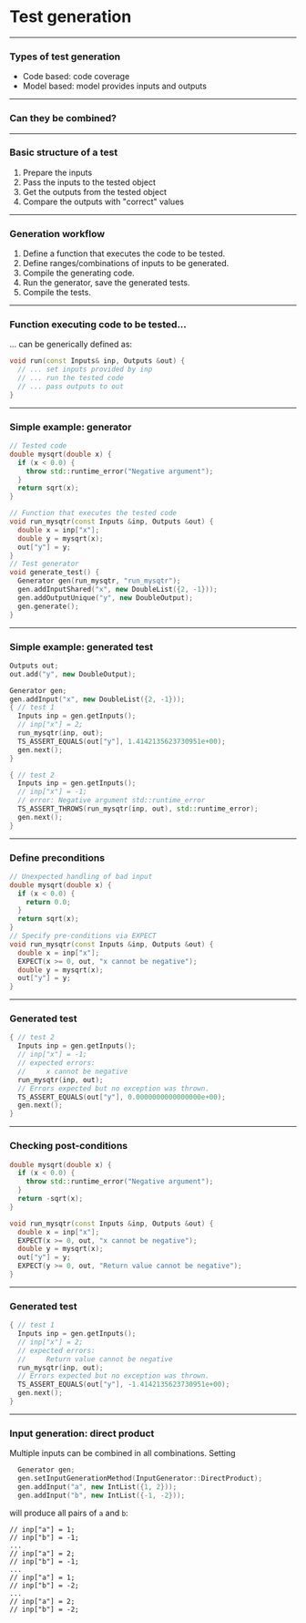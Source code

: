 # Test generation

---

### Types of test generation

* Code based: code coverage
* Model based: model provides inputs and outputs

---

### Can they be combined?

---

### Basic structure of a test

1. Prepare the inputs
1. Pass the inputs to the tested object
1. Get the outputs from the tested object
1. Compare the outputs with "correct" values

---

### Generation workflow

1. Define a function that executes the code to be tested.
1. Define ranges/combinations of inputs to be generated.
1. Compile the generating code.
1. Run the generator, save the generated tests.
1. Compile the tests.

---

### Function executing code to be tested...

... can be generically defined as:

```c++
void run(const Inputs& inp, Outputs &out) {
  // ... set inputs provided by inp
  // ... run the tested code
  // ... pass outputs to out
}
```

---

### Simple example: generator

```c++
// Tested code
double mysqrt(double x) {
  if (x < 0.0) {
    throw std::runtime_error("Negative argument");
  }
  return sqrt(x);
}

// Function that executes the tested code
void run_mysqtr(const Inputs &inp, Outputs &out) {
  double x = inp["x"];
  double y = mysqrt(x);
  out["y"] = y;
}
// Test generator
void generate_test() {
  Generator gen(run_mysqtr, "run_mysqtr");
  gen.addInputShared("x", new DoubleList({2, -1}));
  gen.addOutputUnique("y", new DoubleOutput);
  gen.generate();
}
```

---

### Simple example: generated test

```c++
Outputs out;
out.add("y", new DoubleOutput);

Generator gen;
gen.addInput("x", new DoubleList({2, -1}));
{ // test 1
  Inputs inp = gen.getInputs();
  // inp["x"] = 2;
  run_mysqtr(inp, out);
  TS_ASSERT_EQUALS(out["y"], 1.4142135623730951e+00);
  gen.next();
}

{ // test 2
  Inputs inp = gen.getInputs();
  // inp["x"] = -1;
  // error: Negative argument std::runtime_error
  TS_ASSERT_THROWS(run_mysqtr(inp, out), std::runtime_error);
  gen.next();
}
```

---

### Define preconditions

```c++
// Unexpected handling of bad input
double mysqrt(double x) {
  if (x < 0.0) {
    return 0.0;
  }
  return sqrt(x);
}
// Specify pre-conditions via EXPECT
void run_mysqtr(const Inputs &inp, Outputs &out) {
  double x = inp["x"];
  EXPECT(x >= 0, out, "x cannot be negative");
  double y = mysqrt(x);
  out["y"] = y;
}
```

---

### Generated test

```c++
{ // test 2
  Inputs inp = gen.getInputs();
  // inp["x"] = -1;
  // expected errors:
  //     x cannot be negative
  run_mysqtr(inp, out);
  // Errors expected but no exception was thrown.
  TS_ASSERT_EQUALS(out["y"], 0.0000000000000000e+00);
  gen.next();
}
```

---

### Checking post-conditions

```c++
double mysqrt(double x) {
  if (x < 0.0) {
    throw std::runtime_error("Negative argument");
  }
  return -sqrt(x);
}

void run_mysqtr(const Inputs &inp, Outputs &out) {
  double x = inp["x"];
  EXPECT(x >= 0, out, "x cannot be negative");
  double y = mysqrt(x);
  out["y"] = y;
  EXPECT(y >= 0, out, "Return value cannot be negative");
}
```

---

### Generated test

```c++
{ // test 1
  Inputs inp = gen.getInputs();
  // inp["x"] = 2;
  // expected errors:
  //     Return value cannot be negative
  run_mysqtr(inp, out);
  // Errors expected but no exception was thrown.
  TS_ASSERT_EQUALS(out["y"], -1.4142135623730951e+00);
  gen.next();
}
```

---

### Input generation: direct product

Multiple inputs can be combined in all combinations. Setting

```c++
  Generator gen;
  gen.setInputGenerationMethod(InputGenerator::DirectProduct);
  gen.addInput("a", new IntList({1, 2}));
  gen.addInput("b", new IntList({-1, -2}));
```
will produce all pairs of `a` and `b`:

    // inp["a"] = 1;
    // inp["b"] = -1;
    ...
    // inp["a"] = 2;
    // inp["b"] = -1;
    ...
    // inp["a"] = 1;
    // inp["b"] = -2;
    ...
    // inp["a"] = 2;
    // inp["b"] = -2;

